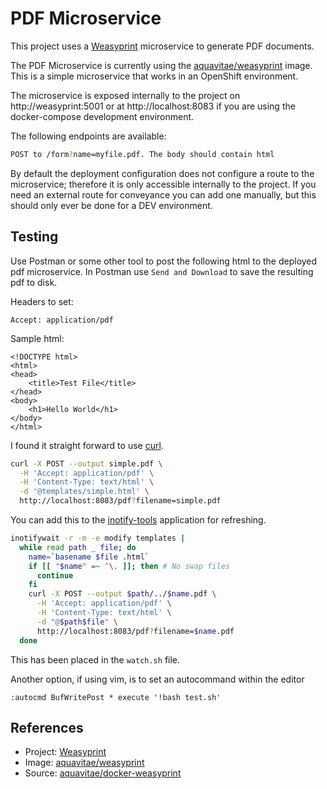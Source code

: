 # PDF Microservice

This project uses a [Weasyprint](http://weasyprint.org/) microservice to generate PDF documents.

The PDF Microservice is currently using the [aquavitae/weasyprint](https://hub.docker.com/r/aquavitae/weasyprint/) image.  This is a simple microservice that works in an OpenShift environment.

The microservice is exposed internally to the project on http://weasyprint:5001 or at http://localhost:8083 if you are using the docker-compose development environment.

The following endpoints are available:

```bash
POST to /form?name=myfile.pdf. The body should contain html
```

By default the deployment configuration does not configure a route to the microservice; therefore it is only accessible internally to the project.  If you need an external route for conveyance you can add one manually, but this should only ever be done for a DEV environment.  

## Testing

Use Postman or some other tool to post the following html to the deployed pdf microservice.  In Postman use `Send and Download` to save the resulting pdf to disk.

Headers to set:
```
Accept: application/pdf
```

Sample html:
```
<!DOCTYPE html>
<html>
<head>
    <title>Test File</title>
</head>
<body>
    <h1>Hello World</h1>
</body>
</html>
```

I found it straight forward to use [curl](https://curl.haxx.se/).
```bash
curl -X POST --output simple.pdf \
  -H 'Accept: application/pdf' \
  -H 'Content-Type: text/html' \
  -d '@templates/simple.html' \
  http://localhost:8083/pdf?filename=simple.pdf
```

You can add this to the [inotify-tools](https://github.com/inotify-tools/inotify-tools/wiki) application for refreshing.
```bash
inotifywait -r -m -e modify templates |
  while read path _ file; do
    name=`basename $file .html`
    if [[ "$name" =~ ^\. ]]; then # No swap files
      continue
    fi
    curl -X POST --output $path/../$name.pdf \
      -H 'Accept: application/pdf' \
      -H 'Content-Type: text/html' \
      -d "@$path$file" \
      http://localhost:8083/pdf?filename=$name.pdf
  done
```
This has been placed in the `watch.sh` file.


Another option, if using vim, is to set an autocommand within the editor
```ed
:autocmd BufWritePost * execute '!bash test.sh'
```



## References

* Project: [Weasyprint](http://weasyprint.org/)
* Image: [aquavitae/weasyprint](https://hub.docker.com/r/aquavitae/weasyprint/)
* Source: [aquavitae/docker-weasyprint](https://github.com/aquavitae/docker-weasyprint)
